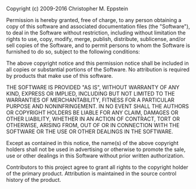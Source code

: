 Copyright (c) 2009-2016 Christopher M. Eppstein

Permission is hereby granted, free of charge, to any person obtaining
a copy of this software and associated documentation files (the
"Software"), to deal in the Software without restriction, including
without limitation the rights to use, copy, modify, merge, publish,
distribute, sublicense, and/or sell copies of the Software, and to
permit persons to whom the Software is furnished to do so, subject to
the following conditions:

The above copyright notice and this permission notice shall be
included in all copies or substantial portions of the Software.
No attribution is required by products that make use of this software.

THE SOFTWARE IS PROVIDED "AS IS", WITHOUT WARRANTY OF ANY KIND,
EXPRESS OR IMPLIED, INCLUDING BUT NOT LIMITED TO THE WARRANTIES OF
MERCHANTABILITY, FITNESS FOR A PARTICULAR PURPOSE AND
NONINFRINGEMENT. IN NO EVENT SHALL THE AUTHORS OR COPYRIGHT HOLDERS BE
LIABLE FOR ANY CLAIM, DAMAGES OR OTHER LIABILITY, WHETHER IN AN ACTION
OF CONTRACT, TORT OR OTHERWISE, ARISING FROM, OUT OF OR IN CONNECTION
WITH THE SOFTWARE OR THE USE OR OTHER DEALINGS IN THE SOFTWARE.

Except as contained in this notice, the name(s) of the above copyright
holders shall not be used in advertising or otherwise to promote the sale,
use or other dealings in this Software without prior written authorization.

Contributors to this project agree to grant all rights to the copyright
holder of the primary product. Attribution is maintained in the source
control history of the product.
